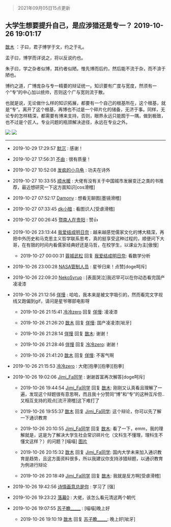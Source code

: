 > 2021年09月05日15点更新
<link rel="stylesheet" href="https://cdn.jsdelivr.net/gh/taotie6/sampleJSON@main/css/photo_show.css">


 ## 大学生想要提升自己，是应涉猎还是专一？ 2019-10-26 19:01:17

 [㪚木](https://www.coolapk.com/feed/14516454?shareKey=OTIwYjA2YWFkM2FhNjEzMTc1MGE~) ：子曰，君子博学于文，约之于礼。

孟子曰，博学而详说之，将以反说约也。

朱子曰，学之杂者似博，其约者似陋。惟先博而后约，然后能不流于杂，而不渰于陋也。

博约之道，广博庞杂与专一精要的辩证统一。知识要有广度与宽度，然须有一个“专”的中心加以统帅，否则这个广与宽则流于散。<!--break-->

也就是说，无论做什么样的知识拓展，都要有一个自己的根基所在，这个根基，就是“专”。离开了这个根基，再博也不过是一个碎片化的储备，无济于事。同样，无论专的怎样精深，都需要有博来支持，否则，眼界永远只能囿于一隅，做到极致，也不过是个匠人。专业问题的瓶颈解决途径，永远在专业之外。 

<div class="album">
<img class="img-item" src="http://image.coolapk.com/feed/2019/0507/23/1081091_4558_1928@400x225.gif" />
<img class="img-item" src="http://image.coolapk.com/feed/2019/1026/19/1081091_8309acad_7675_2349@400x225.gif" />
</div>

 ------- 

- 2019-10-29 17:29:57 [默沉](uid=910022) : 感谢！ 

- 2019-10-27 17:56:31 [不由](uid=698505) : 很有质量！ 

- 2019-10-27 10:52:08 [发疯的小乌龟](uid=2311133) : 功夫在诗外 

- 2019-10-27 10:33:55 [顺水暖](uid=2030768) : 大佬有没有关于中国城市发展变迁之类的书推荐，最近想研究一下这方面知识[cos滑稽] 

- 2019-10-27 07:52:17 [Damony](uid=1037119) : 想看无聊图[墨镜滑稽] 

- 2019-10-27 07:33:45 [dk小暗](uid=1335269) : 看图识人[受虐滑稽] 

- 2019-10-27 00:26:45 [暨南人在贵阳](uid=2427652) : 赞👍 

- 2019-10-26 23:13:44 [我爱结成明日奈](uid=1772977) : 越来越感觉儒家文化的博大精深，再把中外历史和马克思主义哲学联系思考，真的挺享受这种过程的，顺便问下大哥，在有限的时间内看儒家经典好还是马哲，在校学生，以课业为主[傲慢] 

    - 2019-10-27 00:00:31 [蓉城武松](uid=2335991) 回复 [我爱结成明日奈](uid=1772977): 看数学分析 

- 2019-10-26 23:00:28 [NASA管制人员](uid=2379102) : 星爷归来！点赞[doge呵斥] 

- 2019-10-26 22:09:20 [NekoSyrup](uid=1868243) : [表面哭泣]我迟早可以在你动态看完国产凌凌漆 

- 2019-10-26 21:12:56 [佯慢](uid=888105) : 哈哈，我本来是被文字吸引的，然而看完文字视线又跑偏到gif，请问是星爷哪部电影呀 

    - 2019-10-26 21:15:41 [冷冷zero](uid=1161800) 回复 [佯慢](uid=888105): 凌凌漆 

    - 2019-10-26 21:26:20 [㪚木](uid=1081091) 回复 [佯慢](uid=888105): 国产凌凌漆[呲牙] 

    - 2019-10-26 21:28:14 [佯慢](uid=888105) 回复 [㪚木](uid=1081091): 谢谢！ 

    - 2019-10-26 21:28:46 [佯慢](uid=888105) 回复 [冷冷zero](uid=1161800): 谢谢！ 

    - 2019-10-26 21:41:20 [㪚木](uid=1081091) 回复 [佯慢](uid=888105): 不客气啊 

- 2019-10-26 21:15:53 [冷冷zero](uid=1161800) : 大佬[抱拳][抱拳][抱拳] 

- 2019-10-26 19:02:06 [Jimi_Fa同学](uid=658442) : 谢谢首富再次解答[doge呵斥] 

    - 2019-10-26 19:44:54 [Jimi_Fa同学](uid=658442) 回复 [㪚木](uid=1081091): 刚刚又认真看且理解了一遍，发现这个辩题很有意思啊，而且我十分赞同“博”和“专”的这种互斥但..又相互支持的观点[流汗滑稽]这下难打了 

    - 2019-10-26 19:55:37 [㪚木](uid=1081091) 回复 [Jimi_Fa同学](uid=658442): 这个辩论，你可以先了解一下通识教育 

    - 2019-10-26 20:10:55 [Jimi_Fa同学](uid=658442) 回复 [㪚木](uid=1081091): 看了一下，emm，我的理解就是，这是为了解决大学生社会常识碎片化（文科生不懂理，理科生不懂文这样？）的问题？[喵喵] [图片](http://image.coolapk.com/feed/2019/1026/20/658442_43be4ff2_1854_1494@1440x3120.jpeg)

    - 2019-10-26 20:15:32 [㪚木](uid=1081091) 回复 [Jimi_Fa同学](uid=658442): 国内大学未来加入通识教育是趋势，且这方面资料很多，所以我建议你支持涉猎辩题，以通识教育为例进行辩论 

    - 2019-10-26 20:18:49 [Jimi_Fa同学](uid=658442) 回复 [㪚木](uid=1081091): 我就是反方啊[受虐滑稽] 

- 2019-10-26 19:42:56 [诗情画意总是你](uid=643141) : 学习了 [强] 

- 2019-10-26 19:23:22 [落幕0](uid=1382501) : 大佬，该怎么看元清这两个朝代 

- 2019-10-26 19:07:55 [苏子瞻_____](uid=793089) : [喵喵]晚上好 

    - 2019-10-26 19:10:19 [㪚木](uid=1081091) 回复 [苏子瞻_____](uid=793089): 晚上好[呲牙] 

